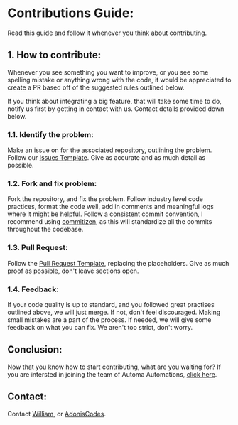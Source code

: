 # Contributions Guide:
Read this guide and follow it whenever you think about contributing.

## 1. How to contribute:
Whenever you see something you want to improve, or you see some spelling mistake or anything wrong with the code, it would be appreciated to create a PR based off of the suggested rules outlined below.

If you think about integrating a big feature, that will take some time to do, notify us first by getting in contact with us. Contact details provided down below.

### 1.1. Identify the problem:
Make an issue on for the associated repository, outlining the problem. Follow our <a href="" target="_blank">Issues Template</a>. Give as accurate and as much detail as possible.
### 1.2. Fork and fix problem:
Fork the repository, and fix the problem. Follow industry level code practices, format the code well, add in comments and meaningful logs where it might be helpful. Follow a consistent commit convention, I recommend using <a href="https://commitizen-tools.github.io/commitizen/" target="_blank">commitizen</a>, as this will standardize all the commits throughout the codebase. 
### 1.3. Pull Request:
Follow the <a href="" target="_blank">Pull Request Template</a>, replacing the placeholders. Give as much proof as possible, don't leave sections open. 
### 1.4. Feedback:
If your code quality is up to standard, and you followed great practises outlined above, we will just merge. If not, don't feel discouraged. Making small mistakes are a part of the process. If needed, we will give some feedback on what you can fix. We aren't too strict, don't worry.

## Conclusion:
Now that you know how to start contributing, what are you waiting for? If you are intersted in joining the team of Automa Automations, [click here](join_our_team.md).

## Contact:
Contact <a href="" target="_blank">William</a>, or <a href="" target="_blank">AdonisCodes</a>.
